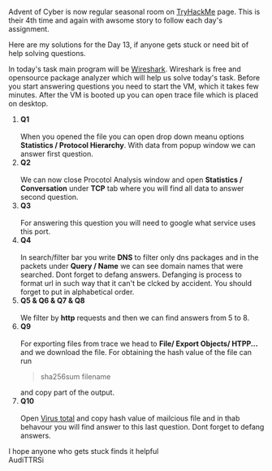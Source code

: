 Advent of Cyber is now regular seasonal room on <a href="https://tryhackme.com/">TryHackMe</a> page.
This is their 4th time and again with awsome story to follow each day's assignment.

Here are my solutions for the Day 13, if anyone gets stuck or need bit of help solving questions.

In today's task main program will be <a href="https://www.wireshark.org/">Wireshark</a>. Wireshark is free and opensource package analyzer which will help us solve today's task.
Before you start answering questions you need to start the VM, which it takes few minutes.
After the VM is booted up you can open trace file which is placed on desktop.
<ol>
  <li><b>Q1</b></li><br>
When you opened the file you can open drop down meanu options <b>Statistics / Protocol Hierarchy</b>. With data from popup window we can answer first question.  
  <li><b>Q2</b></li><br>
We can now close Procotol Analysis window and open <b>Statistics / Conversation</b> under <b>TCP</b> tab where you will find all data to answer second question. 
  <li><b>Q3</b></li><br>
For answering this question you will need to google what service uses this port.  
  <li><b>Q4</b></li><br>
In search/filter bar you write <b>DNS</b> to filter only dns packages and in the packets under <b>Query / Name</b> we can see domain names that were searched. Dont forget to defang answers. Defanging is process to format url in such way that it can't be clcked by accident. You should forget to put in alphabetical order.  
  <li><b>Q5 & Q6 & Q7 & Q8</b></li><br>
We filter by <b>http</b> requests and then we can find answers from 5 to 8.
  <li><b>Q9</b></li><br>
For exporting files from trace we head to <b>File/ Export Objects/ HTPP... </b> and we download the file. For obtaining the hash value of the file can run <blockquote>sha256sum filename</blockquote> and copy part of the output.
  <li><b>Q10</b></li><br>
Open <a href="https://www.virustotal.com/">Virus total</a> and copy hash value of mailcious file and in thab behavour you will find answer to this last question. Dont forget to defang answers.  
</ol>  

I hope anyone who gets stuck finds it helpful<br>
AudiTTRSi
